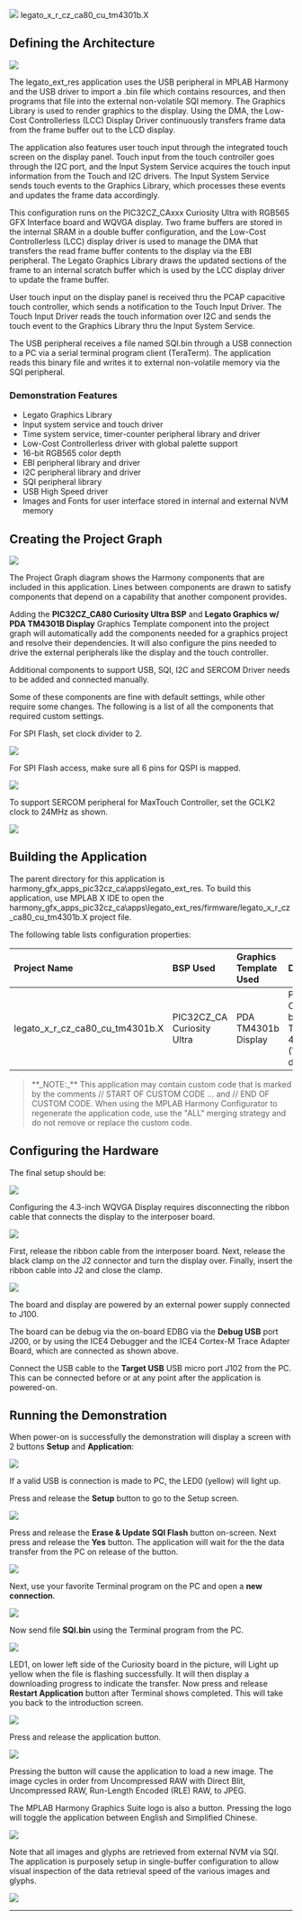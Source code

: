 
![](../../../../images/mhgs.png) legato\_x\_r\_cz\_ca80\_cu\_tm4301b.X

Defining the Architecture
-------------------------

![](../../../../images/Architecture.png)

The legato_ext_res application uses the USB peripheral in MPLAB Harmony and the USB driver to import a .bin file which contains resources, and then programs that file into the external non-volatile SQI memory. The Graphics Library is used to render graphics to the display. Using the DMA, the Low-Cost Controllerless (LCC) Display Driver continuously transfers frame data from the frame buffer out to the LCD display.

The application also features user touch input through the integrated touch screen on the display panel. Touch input from the touch controller goes through the I2C port, and the Input System Service acquires the touch input information from the Touch and I2C drivers. The Input System Service sends touch events to the Graphics Library, which processes these events and updates the frame data accordingly.

This configuration runs on the PIC32CZ_CAxxx Curiosity Ultra with RGB565 GFX Interface board and WQVGA display. Two frame buffers are stored in the internal SRAM in a double buffer configuration, and the Low-Cost Controllerless (LCC) display driver is used to manage the DMA that transfers the read frame buffer contents to the display via the EBI peripheral. The Legato Graphics Library draws the updated sections of the frame to an internal scratch buffer which is used by the LCC display driver to update the frame buffer.

User touch input on the display panel is received thru the PCAP capacitive touch controller, which sends a notification to the Touch Input Driver. The Touch Input Driver reads the touch information over I2C and sends the touch event to the Graphics Library thru the Input System Service.

The USB peripheral receives a file named SQI.bin through a USB connection to a PC via a serial terminal program client (TeraTerm). The application reads this binary file and writes it to external non-volatile memory via the SQI peripheral.

### Demonstration Features

- Legato Graphics Library
- Input system service and touch driver
- Time system service, timer-counter peripheral library and driver
- Low-Cost Controllerless driver with global palette support
- 16-bit RGB565 color depth
- EBI peripheral library and driver
- I2C peripheral library and driver
- SQI peripheral library
- USB High Speed driver
- Images and Fonts for user interface stored in internal and external NVM memory


Creating the Project Graph
--------------------------

![](../../../../images/ProjectGraph.png)

The Project Graph diagram shows the Harmony components that are included in this application. Lines between components are drawn to satisfy components that depend on a capability that another component provides.

Adding the **PIC32CZ_CA80 Curiosity Ultra BSP** and **Legato Graphics w/ PDA TM4301B Display** Graphics Template component into the project graph will automatically add the components needed for a graphics project and resolve their dependencies. It will also configure the pins needed to drive the external peripherals like the display and the touch controller.

Additional components to support USB, SQI, I2C and SERCOM Driver needs to be added and connected manually.

Some of these components are fine with default settings, while other require some changes. The following is a list of all the components that required custom settings.

For SPI Flash, set clock divider to 2.

![](../../../../images/SQI_clk.png)

For SPI Flash access, make sure all 6 pins for QSPI is mapped.

![](../../../../images/SQI_pins.png)


To support SERCOM peripheral for MaxTouch Controller, set the GCLK2 clock to 24MHz as shown.

![](../../../../images/Sercom_clk_cfg.png)




Building the Application
------------------------

The parent directory for this application is harmony\_gfx\_apps\_pic32cz\_ca\apps\legato\_ext\_res. To build this application, use MPLAB X IDE to open the harmony\_gfx\_apps\_pic32cz\_ca\apps\legato\_ext\_res/firmware/legato\_x\_r\_cz\_ca80\_cu\_tm4301b.X project file.

The following table lists configuration properties:

|Project Name|BSP Used|Graphics Template Used|Description|
|:-----------|:-------|:---------------------|:----------|
|legato\_x\_r\_cz\_ca80\_cu\_tm4301b.X|PIC32CZ_CA Curiosity Ultra|PDA TM4301b Display|PIC32CZ_CAxxx Curiosity Ultra board with PDA TM4301B 480x272 (WQVGA) display|

> \*\*\_NOTE:\_\*\* This application may contain custom code that is marked by the comments // START OF CUSTOM CODE ... and // END OF CUSTOM CODE. When using the MPLAB Harmony Configurator to regenerate the application code, use the "ALL" merging strategy and do not remove or replace the custom code.

Configuring the Hardware
------------------------

The final setup should be:

![](../../../../images/PIC32CZ_CA_cfg.png)

Configuring the 4.3-inch WQVGA Display requires disconnecting the ribbon cable that connects the display to the interposer board.

![](../../../../images/e70_xu_tm4301b_conf2.png)

First, release the ribbon cable from the interposer board. Next, release the black clamp on the J2 connector and turn the display over. Finally, insert the ribbon cable into J2 and close the clamp.

![](../../../../images/e70_xu_tm4301b_conf2.png)

The board and display are powered by an external power supply connected to J100.

The board can be debug via the on-board EDBG via the **Debug USB** port J200, or by using the ICE4 Debugger and the ICE4 Cortex-M Trace Adapter Board, which are connected as shown above.

Connect the USB cable to the **Target USB** USB micro port J102 from the PC. This can be connected before or at any point after the application is powered-on.


Running the Demonstration
-------------------------

When power-on is successfully the demonstration will display a screen with 2 buttons **Setup** and **Application**:

![](../../../../images/IntroScreen.png)

If a valid USB is connection is made to PC, the LED0 (yellow) will light up.

Press and release the **Setup** button to go to the Setup screen.

![](../../../../images/SetupScreen.png)

Press and release the **Erase & Update SQI Flash** button on-screen. Next press and release the **Yes** button. The application will wait for the the data transfer from the PC on release of the button. 

![](../../../../images/SetupScreen_popup.png)

Next, use your favorite Terminal program on the PC and open a **new connection**.

![](../../../../images/NewConnection.png)

Now send file **SQI.bin** using the Terminal program from the PC.

![](../../../../images/DownloadSQI.png)


LED1, on lower left side of the Curiosity board in the picture, will Light up yellow when the file is flashing successfully. It will then display a downloading progress to indicate the transfer. Now press and release **Restart Application** button after Terminal shows completed. This will take you back to the introduction screen.

![](../../../../images/IntroScreen.png)

Press and release the application button.

![](../../../../images/ApplicationScreen.png)

Pressing the button will cause the application to load a new image. The image cycles in order from Uncompressed RAW with Direct Blit, Uncompressed RAW, Run-Length Encoded (RLE) RAW, to JPEG.

The MPLAB Harmony Graphics Suite logo is also a button. Pressing the logo will toggle the application between English and Simplified Chinese.

![](../../../../images/legato_quickstart_ext_res_chinese.png)

Note that all images and glyphs are retrieved from external NVM via SQI. The application is purposely setup in single-buffer configuration to allow visual inspection of the data retrieval speed of the various images and glyphs.

![](../../../../images/legato_quickstart_ext_res_rle.png)

* * * * *

 
